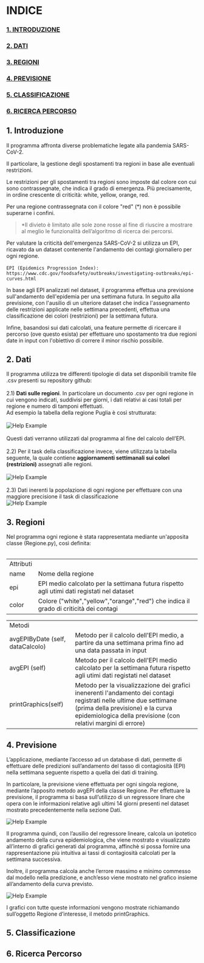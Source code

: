 # INDICE
### <a href=#intro>1. INTRODUZIONE</a>
### <a href=#dati>2. DATI</a>
### <a href=#regioni>3. REGIONI</a>
### <a href=#regioni>4. PREVISIONE</a>
### <a href=#regioni>5. CLASSIFICAZIONE</a>
### <a href=#regioni>6. RICERCA PERCORSO</a>

<h2 id="intro"> 1. Introduzione </h2>
Il programma affronta diverse problematiche legate alla pandemia SARS-CoV-2.

Il particolare, la gestione degli spostamenti tra regioni in base alle eventuali restrizioni.

Le restrizioni per gli spostamenti tra regioni sono imposte dal colore con cui sono contrassegnate, che indica il grado di emergenza. Più precisamente, in ordine crescente di criticità: white, yellow, orange, red.

Per una regione contrassegnata con il colore "red" (*) non è possibile superarne i confini.
>*Il divieto è limitato alle sole zone rosse al fine di riuscire a mostrare al meglio le funzionalità dell’algoritmo di ricerca dei percorsi.

Per valutare la criticità dell'emergenza SARS-CoV-2 si utilizza un EPI, ricavato da un dataset contenente l'andamento dei contagi giornaliero per ogni regione.<br><br>
```EPI (Epidemics Progression Index): https://www.cdc.gov/foodsafety/outbreaks/investigating-outbreaks/epi-curves.html```<br>

In base agli EPI analizzati nel dataset, il programma effettua una previsione sull'andamento dell'epidemia per una settimana futura.
In seguito alla previsione, con l'ausilio di un ulteriore dataset che indica l'assegnamento delle restrizioni applicate nelle settimana precedenti, effettua una classificazione dei colori (restrizioni) per la settimana futura.

Infine, basandosi sui dati calcolati, una feature permette di ricercare il percorso (ove questo esista) per effettuare uno spostamento tra due regioni date in input con l'obiettivo di correre il minor rischio possibile.


<h2 id="dati"> 2. Dati </h2>

Il programma utilizza tre differenti tipologie di data set disponibili tramite file .csv presenti su repository github:<br><br>
2.1) **Dati sulle regioni**. In particolare un documento .csv per ogni regione in cui vengono indicati, suddivisi per giorni, i dati relativi ai casi totali per regione e numero di tamponi effettuati.<br>
Ad esempio la tabella della regione Puglia è così strutturata:<br><br>
![Help Example](/img/Immagine.PNG)<br><br>
Questi dati verranno utilizzati dal programma al fine del calcolo dell’EPI.<br><br>
2.2) Per il task della classificazione invece, viene utilizzata la tabella seguente, la quale contiene **aggiornamenti settimanali sui colori (restrizioni)** assegnati alle regioni.<br><br>
![Help Example](/img/TabellaColori.PNG)<br><br>
2.3) Dati inerenti la popolazione di ogni regione per effettuare con una maggiore precisione il task di classificazione<br>
![Help Example](/img/TabellaPopolazione.PNG)<br>

<h2 id="regioni"> 3. Regioni</h2>
Nel programma ogni regione è stata rappresentata mediante un'apposita classe (Regione.py), così definita:<br><br>
<table>
<tr><td>Attributi</td></tr>
<tr><td>name</td><td>Nome della regione</td></tr>
<tr><td>epi</td><td>EPI medio calcolato per la settimana futura rispetto agli utimi dati registati nel dataset</td></tr>
<tr><td>color</td><td>Colore ("white","yellow","orange","red") che indica il grado di criticità dei contagi</td></tr>
</table>
<table>
<tr><td>Metodi</td></tr>
<tr><td>avgEPIByDate (self, dataCalcolo)</td><td>Metodo per il calcolo dell'EPI medio, a partire da una settimana prima fino ad una data passata in input</td></tr>
<tr><td>avgEPI (self)</td><td>Metodo per il calcolo dell'EPI medio calcolato per la settimana futura rispetto agli utimi dati registati nel dataset</td></tr>
<tr><td>printGraphics(self)</td><td>Metodo per la visualizzazione dei grafici inenerenti l'andamento dei contagi registrati nelle ultime due settimane (prima della previsione) e la curva epidemiologica della previsione (con relativi margini di errore)</td></tr>
</table>


<h2 id="regioni"> 4. Previsione</h2>
L’applicazione, mediante l’accesso ad un database di dati, permette di effettuare delle predizioni sull’andamento del tasso di contagiosità (EPI) nella settimana seguente rispetto a quella dei dati di training.

In particolare, la previsione viene effettuata per ogni singola regione, mediante l’apposito metodo avgEPI della classe Regione.  Per effettuare la previsione, il programma si basa sull’utilizzo di un regressore linare che opera con le informazioni relative agli ultimi 14 giorni presenti nel dataset mostrato precedentemente nella sezione Dati.

![Help Example](/img/EPI-all.png)

Il programma quindi, con l’ausilio del regressore lineare, calcola un ipotetico andamento della curva epidemiologica, che viene mostrato e visualizzato all’interno di grafici generati dal programma, affinchè si possa fornire una rappresentazione più intuitiva ai tassi di contagiosità calcolati per la settimana successiva.

Inoltre, il programma calcola anche l’errore massimo e minimo commesso dal modello nella predizione, e anch’esso viene mostrato nel grafico insieme all’andamento della curva previsto.

![Help Example](/img/EPI-prediction.png)

I grafici con tutte queste informazioni vengono mostrate richiamando sull’oggetto Regione d’interesse, il metodo printGraphics.

<h2 id="regioni"> 5. Classificazione</h2>

<h2 id="regioni"> 6. Ricerca Percorso</h2>
 
